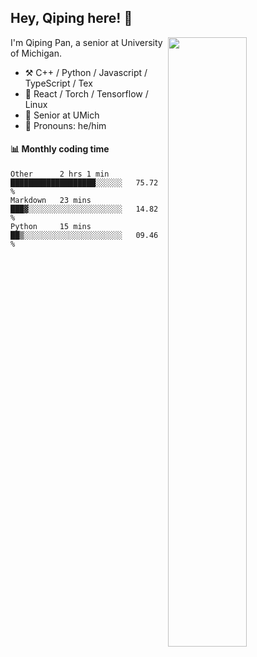 

## Hey, Qiping here! :wave:

[<img align="right" width="50%" src="https://github-readme-stats.vercel.app/api?username=ppppqp&theme=dark&show_icons=true">](https://metrics.lecoq.io/ppppqp?template=classic)


I'm Qiping Pan, a senior at University of Michigan.

-   :hammer_and_pick: C++ / Python / Javascript / TypeScript / Tex
-   :pencil: React / Torch / Tensorflow / Linux 
-   :seedling: Senior at UMich
-   :man: Pronouns: he/him



#### :bar_chart: Monthly coding time

<!--START_SECTION:waka-->
```text
Other      2 hrs 1 min     ███████████████████░░░░░░   75.72 % 
Markdown   23 mins         ███▓░░░░░░░░░░░░░░░░░░░░░   14.82 % 
Python     15 mins         ██▒░░░░░░░░░░░░░░░░░░░░░░   09.46 % 
```
<!--END_SECTION:waka-->